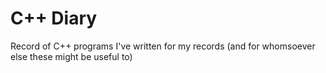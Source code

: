 # C++ Diary

Record of C++ programs I've written for my records (and for whomsoever else these might be useful to)